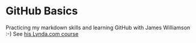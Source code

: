 GitHub Basics
=============

Practicing my markdown skills and learning GitHub with James Williamson :-)
See [his Lynda.com course](https://www.lynda.com)
